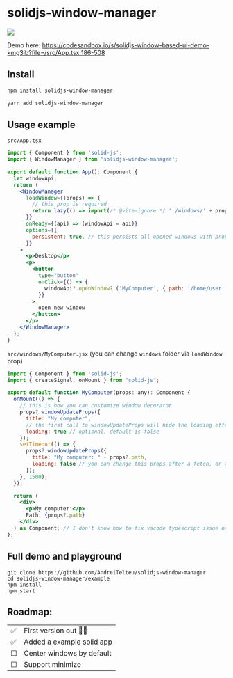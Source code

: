 # solidjs-window-manager

<img src="https://i.imgur.com/AbeTZsS.gif" />

Demo here: https://codesandbox.io/s/solidjs-window-based-ui-demo-kmg3ib?file=/src/App.tsx:186-508

## Install

```bash
npm install solidjs-window-manager
```

```bash
yarn add solidjs-window-manager
```

## Usage example

`src/App.tsx`

```jsx
import { Component } from 'solid-js';
import { WindowManager } from 'solidjs-window-manager';

export default function App(): Component {
  let windowApi;
  return (
    <WindowManager
      loadWindow={(props) => {
        // this prop is required
        return lazy(() => import(/* @vite-ignore */ './windows/' + props.component));
      }}
      onReady={(api) => (windowApi = api)}
      options={{
        persistent: true, // this persists all opened windows with props, position and size in localstorage
      }}
    >
      <p>Desktop</p>
      <p>
        <button
          type="button"
          onClick={() => {
            windowApi?.openWindow?.('MyComputer', { path: '/home/user' });
          }}
        >
          open new window
        </button>
      </p>
    </WindowManager>
  );
}
```

`src/windows/MyComputer.jsx` (you can change `windows` folder via `loadWindow` prop)

```jsx
import { Component } from 'solid-js';
import { createSignal, onMount } from "solid-js";

export default function MyComputer(props: any): Component {
  onMount(() => {
    // this is how you can customize window decorator
    props?.windowUpdateProps({
      title: "My computer",
      // the first call to windowUpdateProps will hide the loading effect, unless you overwrite it like so
      loading: true // optional. default is false
    });
    setTimeout(() => {
      props?.windowUpdateProps({
        title: "My computer: " + props?.path,
        loading: false // you can change this props after a fetch, or anytime
      });
    }, 1500);
  });

  return (
    <div>
      <p>My computer:</p>
      Path: {props?.path}
    </div>
  ) as Component; // I don't know how to fix vscode typescript issue other that this ugly fix
};

```

## Full demo and playground

```
git clone https://github.com/AndreiTelteu/solidjs-window-manager
cd solidjs-window-manager/example
npm install
npm start
```

## Roadmap:

|          |                           |
| :------- | :------------------------ |
| ✅       | First version out 🎉🥳    |
| ✅       | Added a example solid app |
| &#x2610; | Center windows by default |
| &#x2610; | Support minimize          |
